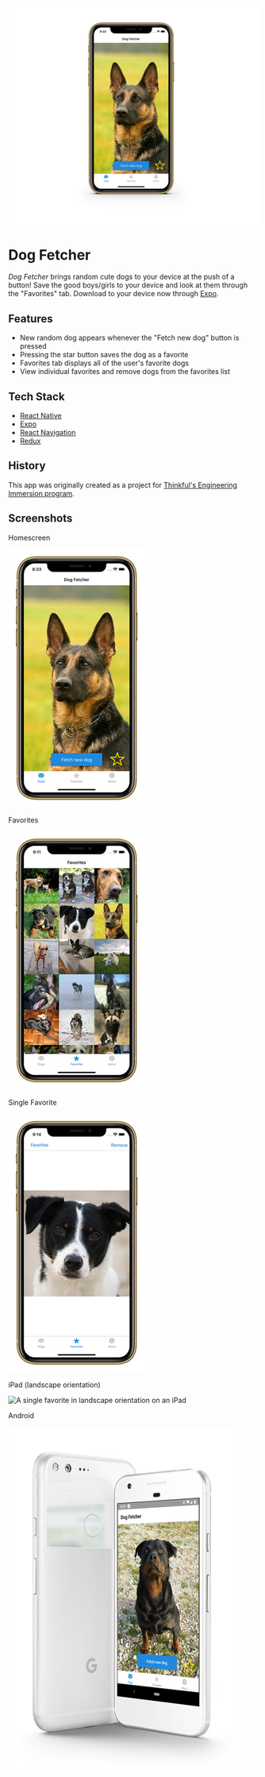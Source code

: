 ![Screenshot of Dog Fetch on an iPhone XR](./assets/images/dog-fetcher-iphone-xr.jpg)
# Dog Fetcher

_Dog Fetcher_ brings random cute dogs to your device at the push of a button! Save the good boys/girls to your device and look at them through the "Favorites" tab. Download to your device now through [Expo](https://expo.io/@derekhouck/dog-fetcher).

## Features

- New random dog appears whenever the "Fetch new dog" button is pressed
- Pressing the star button saves the dog as a favorite
- Favorites tab displays all of the user's favorite dogs
- View individual favorites and remove dogs from the favorites list

## Tech Stack

- [React Native](https://facebook.github.io/react-native/)
- [Expo](https://expo.io/)
- [React Navigation](https://reactnavigation.org/)
- [Redux](https://redux.js.org/)

## History

This app was originally created as a project for [Thinkful's Engineering Immersion program](https://www.thinkful.com/bootcamp/web-development/full-time/).

## Screenshots

Homescreen

![The home screen on an iPhone XR](./assets/images/homescreen.jpg)

Favorites

![The favorites screen on an iPhone XR](./assets/images/favorites-screen.jpg)

Single Favorite

![A single favorite on an iPhone XR](./assets/images/single-favorite-screen.jpg)

iPad (landscape orientation)

![A single favorite in landscape orientation on an iPad](./assets/images/dog-fetcher-ipad.jpg)

Android

![The home screen on a Google Pixel](./assets/images/dog-fetcher-pixel.jpg)